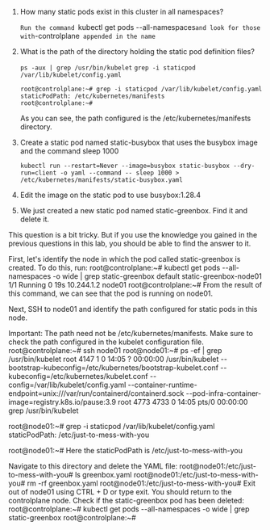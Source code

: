 1. How many static pods exist in this cluster in all namespaces?

    `Run the command `kubectl get pods --all-namespaces` and look for those with `-controlplane` appended in the name`

5. What is the path of the directory holding the static pod definition files?

    `ps -aux | grep /usr/bin/kubelet`
    `grep -i staticpod /var/lib/kubelet/config.yaml`
    ```
    root@controlplane:~# grep -i staticpod /var/lib/kubelet/config.yaml
    staticPodPath: /etc/kubernetes/manifests
    root@controlplane:~# 
    ```
    As you can see, the path configured is the /etc/kubernetes/manifests directory.

8. Create a static pod named static-busybox that uses the busybox image and the command sleep 1000

    `kubectl run --restart=Never --image=busybox static-busybox --dry-run=client -o yaml --command -- sleep 1000 > /etc/kubernetes/manifests/static-busybox.yaml`

9. Edit the image on the static pod to use busybox:1.28.4

10. We just created a new static pod named static-greenbox. Find it and delete it.

This question is a bit tricky. But if you use the knowledge you gained in the previous questions in this lab, you should be able to find the answer to it.

First, let's identify the node in which the pod called static-greenbox is created. To do this, run:
root@controlplane:~# kubectl get pods --all-namespaces -o wide  | grep static-greenbox
default       static-greenbox-node01                 1/1     Running   0          19s     10.244.1.2   node01       <none>           <none>
root@controlplane:~#
From the result of this command, we can see that the pod is running on node01.


Next, SSH to node01 and identify the path configured for static pods in this node.

Important: The path need not be /etc/kubernetes/manifests. Make sure to check the path configured in the kubelet configuration file.
root@controlplane:~# ssh node01 
root@node01:~# ps -ef |  grep /usr/bin/kubelet 
root        4147       1  0 14:05 ?        00:00:00 /usr/bin/kubelet --bootstrap-kubeconfig=/etc/kubernetes/bootstrap-kubelet.conf --kubeconfig=/etc/kubernetes/kubelet.conf --config=/var/lib/kubelet/config.yaml --container-runtime-endpoint=unix:///var/run/containerd/containerd.sock --pod-infra-container-image=registry.k8s.io/pause:3.9
root        4773    4733  0 14:05 pts/0    00:00:00 grep /usr/bin/kubelet

root@node01:~# grep -i staticpod /var/lib/kubelet/config.yaml
staticPodPath: /etc/just-to-mess-with-you

root@node01:~# 
Here the staticPodPath is /etc/just-to-mess-with-you


Navigate to this directory and delete the YAML file:
root@node01:/etc/just-to-mess-with-you# ls
greenbox.yaml
root@node01:/etc/just-to-mess-with-you# rm -rf greenbox.yaml 
root@node01:/etc/just-to-mess-with-you#
Exit out of node01 using CTRL + D or type exit. You should return to the controlplane node. Check if the static-greenbox pod has been deleted:
root@controlplane:~# kubectl get pods --all-namespaces -o wide  | grep static-greenbox
root@controlplane:~# 
